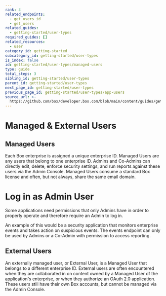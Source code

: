 ```yaml
---
rank: 3
related_endpoints:
  - get_users_id
  - get_users
related_guides:
  - getting-started/user-types
required_guides: []
related_resources:
  - user
category_id: getting-started
subcategory_id: getting-started/user-types
is_index: false
id: getting-started/user-types/managed-users
type: guide
total_steps: 3
sibling_id: getting-started/user-types
parent_id: getting-started/user-types
next_page_id: getting-started/user-types
previous_page_id: getting-started/user-types/app-users
source_url: >-
  https://github.com/box/developer.box.com/blob/main/content/guides/getting-started/user-types/managed-users.md
---
```

# Managed & External Users

## Managed Users

Each Box enterprise is assigned a unique enterprise ID. Managed Users are any
users that belong to one enterprise ID. Admins and Co-Admins can directly edit,
delete, enforce security settings, and run reports against these users via the
Admin Console. Managed Users consume a standard Box license and often, but not
always, share the same email domain.

<Message>

# Log in as Admin User

Some applications need permissions that only Admins have in order to
properly operate and therefore require an Admin to log in.

An example of this would be a security application that monitors enterprise
events and takes action on suspicious events. The events endpoint can only
be used by Admins or a Co-Admin with permission to access reporting.

</Message>

## External Users

An externally managed user, or External User, is a Managed
User that belongs to a different enterprise ID. External users are often
encountered when they are collaborated in on content owned by a Managed User of
the application's enterprise, or when they authorize an OAuth 2.0 application.
These users still have their own Box accounts, but cannot be managed via the
Admin Console.

[dc]: https://app.box.com/developers/console